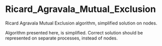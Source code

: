 # Ricard_Agravala_Mutual_Exclusion
Ricard Agravala Mutual Exclusion algorithm, simplified solution on nodes.
 
Algorithm presented here, is simplified. Correct solution should be represented on separate processes, instead of nodes.
